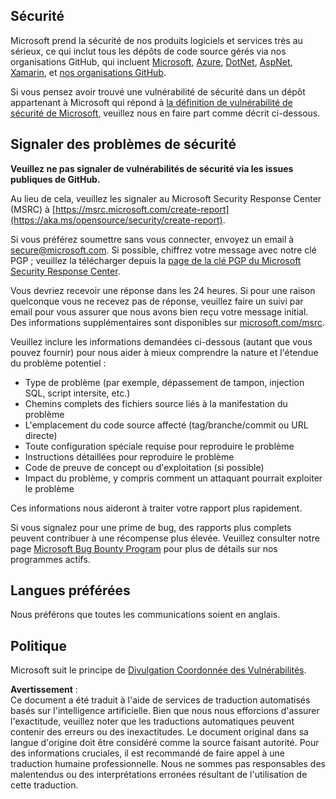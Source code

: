 ## Sécurité

Microsoft prend la sécurité de nos produits logiciels et services très au sérieux, ce qui inclut tous les dépôts de code source gérés via nos organisations GitHub, qui incluent [Microsoft](https://github.com/microsoft), [Azure](https://github.com/Azure), [DotNet](https://github.com/dotnet), [AspNet](https://github.com/aspnet), [Xamarin](https://github.com/xamarin), et [nos organisations GitHub](https://opensource.microsoft.com/).

Si vous pensez avoir trouvé une vulnérabilité de sécurité dans un dépôt appartenant à Microsoft qui répond à [la définition de vulnérabilité de sécurité de Microsoft](https://aka.ms/opensource/security/definition), veuillez nous en faire part comme décrit ci-dessous.

## Signaler des problèmes de sécurité

**Veuillez ne pas signaler de vulnérabilités de sécurité via les issues publiques de GitHub.**

Au lieu de cela, veuillez les signaler au Microsoft Security Response Center (MSRC) à [https://msrc.microsoft.com/create-report](https://aka.ms/opensource/security/create-report).

Si vous préférez soumettre sans vous connecter, envoyez un email à [secure@microsoft.com](mailto:secure@microsoft.com). Si possible, chiffrez votre message avec notre clé PGP ; veuillez la télécharger depuis la [page de la clé PGP du Microsoft Security Response Center](https://aka.ms/opensource/security/pgpkey).

Vous devriez recevoir une réponse dans les 24 heures. Si pour une raison quelconque vous ne recevez pas de réponse, veuillez faire un suivi par email pour vous assurer que nous avons bien reçu votre message initial. Des informations supplémentaires sont disponibles sur [microsoft.com/msrc](https://aka.ms/opensource/security/msrc).

Veuillez inclure les informations demandées ci-dessous (autant que vous pouvez fournir) pour nous aider à mieux comprendre la nature et l'étendue du problème potentiel :

  * Type de problème (par exemple, dépassement de tampon, injection SQL, script intersite, etc.)
  * Chemins complets des fichiers source liés à la manifestation du problème
  * L'emplacement du code source affecté (tag/branche/commit ou URL directe)
  * Toute configuration spéciale requise pour reproduire le problème
  * Instructions détaillées pour reproduire le problème
  * Code de preuve de concept ou d'exploitation (si possible)
  * Impact du problème, y compris comment un attaquant pourrait exploiter le problème

Ces informations nous aideront à traiter votre rapport plus rapidement.

Si vous signalez pour une prime de bug, des rapports plus complets peuvent contribuer à une récompense plus élevée. Veuillez consulter notre page [Microsoft Bug Bounty Program](https://aka.ms/opensource/security/bounty) pour plus de détails sur nos programmes actifs.

## Langues préférées

Nous préférons que toutes les communications soient en anglais.

## Politique

Microsoft suit le principe de [Divulgation Coordonnée des Vulnérabilités](https://aka.ms/opensource/security/cvd).

**Avertissement** :  
Ce document a été traduit à l'aide de services de traduction automatisés basés sur l'intelligence artificielle. Bien que nous nous efforcions d'assurer l'exactitude, veuillez noter que les traductions automatiques peuvent contenir des erreurs ou des inexactitudes. Le document original dans sa langue d'origine doit être considéré comme la source faisant autorité. Pour des informations cruciales, il est recommandé de faire appel à une traduction humaine professionnelle. Nous ne sommes pas responsables des malentendus ou des interprétations erronées résultant de l'utilisation de cette traduction.